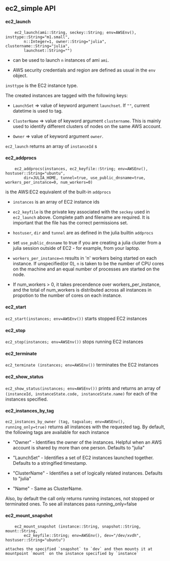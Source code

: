 ## ec2_simple API

#### ec2_launch

```
    ec2_launch(ami::String, seckey::String; env=AWSEnv(), insttype::String="m1.small", 
        n::Integer=1, owner::String="julia", clustername::String="julia", 
        launchset::String="")
```

- can be used to launch `n` instances of ami `ami`. 

- AWS security credentials and region are defined as usual in the `env` object.

`insttype` is the EC2 instance type.

The created instances are tagged with the following keys:

- `LaunchSet` => value of keyword argument `launchset`. If `""`, current datetime is used to tag. 
    
- `ClusterName` => value of keyword argument `clustername`. This is mainly used to 
    identify different clusters of nodes on the same AWS account.   

- `Owner` => value of keyword argument `owner`.

`ec2_launch` returns an array of `instanceId` s    
    

#### ec2_addprocs
    
```
    ec2_addprocs(instances, ec2_keyfile::String; env=AWSEnv(), hostuser::String="ubuntu", 
        dir=JULIA_HOME, tunnel=true, use_public_dnsname=true, workers_per_instance=0, num_workers=0)
```

is the AWS:EC2 equivalent of the built-in `addprocs`

- `instances` is an array of EC2 instance ids
- `ec2_keyfile` is the private key associated with the `seckey` used in `ec2_launch` above.  Complete path and filename are required. It is 
  important that the file has the correct permissions set. 

-  `hostuser`, `dir` and `tunnel` are as defined in the julia builtin `addprocs`
- set `use_public_dnsname` to true if you are creating a julia cluster from a julia session outside of EC2 - for example, from your laptop.
- `workers_per_instance=n` results in 'n' workers being started on each instance. If unspecified(or 0), `n` is taken to be the number of 
  CPU cores on the machine and an equal number of processes are started on the node. 
- If num_workers > 0, it takes precendence over workers_per_instance, and the total of num_workers is distributed across all instances
  in propotion to the number of cores on each instance.
    

#### ec2_start

 `ec2_start(instances; env=AWSEnv())` starts stopped EC2 instances


#### ec2_stop

 `ec2_stop(instances; env=AWSEnv())` stops running EC2 instances

#### ec2_terminate

 `ec2_terminate (instances; env=AWSEnv())` terminates the EC2 instances


#### ec2_show_status

 `ec2_show_status(instances; env=AWSEnv())` prints and returns an array of `(instanceId, instanceState.code, instanceState.name)` for each of the instances specified.


#### ec2_instances_by_tag

 `ec2_instances_by_owner (tag, tagvalue; env=AWSEnv(), running_only=true)` returns all instances with the requested tag.
 By default, the following tags are available for each instance
 
 - "Owner" - Identifies the owner of the instances. Helpful when an AWS account is shared by more than one person. Defaults to "julia"
 
 - "LaunchSet" - Identifies a set of EC2 instances launched together. Defaults to a stringified timestamp.
 
 - "ClusterName" - Identifies a set of logically related instances. Defaults to "julia"

 - "Name" - Same as ClusterName.
 
 Also, by default the call only returns running instances, not stopped or terminated ones. To see all instances
 pass running_only=false
 
 

#### ec2_mount_snapshot

```
    ec2_mount_snapshot (instance::String, snapshot::String, mount::String, 
        ec2_keyfile::String; env=AWSEnv(), dev="/dev/xvdh", hostuser::String="ubuntu")
```
    
    attaches the specified `snapshot` to `dev` and then mounts it at mountpoint `mount` on the instance specified by `instance`
